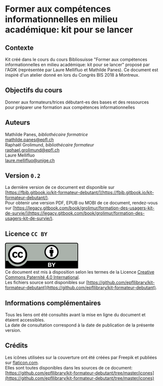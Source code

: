 # Former aux compétences informationnelles en milieu académique: kit pour se lancer


## Contexte
Kit créé dans le cours du cours Bibliosuisse "Former aux compétences informationnelles en milieu académique: kit pour se lancer" proposé par l'AGIK (représentée par Laure Mellifluo et Mathilde Panes). Ce document est inspiré d'un atelier donné en lors du Congrès BIS 2018 à Montreux.


## Objectifs du cours

Donner aux formateurs/trices débutant-es des bases et des ressources pour préparer une formation aux compétences informationnelles

## Auteurs
Mathilde Panes, *bibliothécaire formatrice*   
[mathilde.panes@epfl.ch](mailto:mathilde.panes@epfl.ch)   
Raphaël Grolimund, *bibliothécaire formateur*   
[raphael.grolimund@epfl.ch](mailto:raphael.grolimund@epfl.ch)    
Laure Mellifluo   
[laure.mellifluo@unige.ch](mailto:laure.mellifluo@unige.ch)


## Version `0.2`
La dernière version de ce document est disponible sur [https://fbib.gitbook.io/kit-formateur-debutant/](https://fbib.gitbook.io/kit-formateur-debutant/).   
Pour obtenir une version PDF, EPUB ou MOBI de ce document, rendez-vous sur [https://legacy.gitbook.com/book/grolimur/formation-des-usagers-kit-de-survie/](https://legacy.gitbook.com/book/grolimur/formation-des-usagers-kit-de-survie/).


## Licence `CC BY`
![logo CC-BY](icones/by.svg)   
Ce document est mis à disposition selon les termes de la Licence [Creative Commons Paternité 4.0 International](http://creativecommons.org/licenses/by/4.0/deed.fr).   
Les fichiers source sont disponibles sur [https://github.com/epfllibrary/kit-formateur-debutant](https://github.com/epfllibrary/kit-formateur-debutant).   

## Informations complémentaires
Tous les liens ont été consultés avant la mise en ligne du document et étaient accessibles.   
La date de consultation correspond à la date de publication de la présente version.   

## Crédits
Les icônes utilisées sur la couverture ont été créées par Freepik et publiées sur [flaticon.com](icones/license.html).   
Elles sont toutes disponibles dans les sources de ce document: [https://github.com/epfllibrary/kit-formateur-debutant/tree/master/icones](https://github.com/epfllibrary/kit-formateur-debutant/tree/master/icones)
